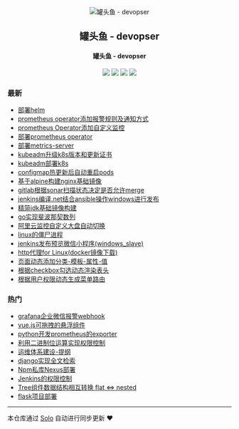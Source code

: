 <p align="center"><img alt="罐头鱼 - devopser" src="https://static.b3log.org/images/brand/solo-32.png"></p><h2 align="center">
罐头鱼 - devopser
</h2>

<h4 align="center">罐头鱼 - devopser</h4>
<p align="center"><a title="罐头鱼 - devopser" target="_blank" href="https://github.com/fish2018/solo-blog"><img src="https://img.shields.io/github/last-commit/fish2018/solo-blog.svg?style=flat-square&color=FF9900"></a>
<a title="GitHub repo size in bytes" target="_blank" href="https://github.com/fish2018/solo-blog"><img src="https://img.shields.io/github/repo-size/fish2018/solo-blog.svg?style=flat-square"></a>
<a title="Solo Version" target="_blank" href="https://github.com/b3log/solo/releases"><img src="https://img.shields.io/badge/solo-3.6.0-f1e05a.svg?style=flat-square&color=blueviolet"></a>
<a title="Hits" target="_blank" href="https://github.com/b3log/hits"><img src="https://hits.b3log.org/fish2018/solo-blog.svg"></a></p>

### 最新

* [部署helm](http://www.devopser.org/articles/2019/08/21/1566380090235.html)
* [prometheus operator添加报警规则及通知方式](http://www.devopser.org/articles/2019/08/21/1566379859249.html)
* [prometheus Operator添加自定义监控](http://www.devopser.org/articles/2019/08/21/1566379625905.html)
* [部署prometheus operator](http://www.devopser.org/articles/2019/08/21/1566379321385.html)
* [部署metrics-server](http://www.devopser.org/articles/2019/08/21/1566377840811.html)
* [kubeadm升级k8s版本和更新证书](http://www.devopser.org/articles/2019/08/21/1566377607823.html)
* [kubeadm部署k8s](http://www.devopser.org/articles/2019/08/21/1566377498876.html)
* [configmap热更新后自动重启pods](http://www.devopser.org/articles/2019/08/21/1566372571579.html)
* [基于alpine构建nginx基础镜像](http://www.devopser.org/articles/2019/08/19/1566219885524.html)
* [gitlab根据sonar扫描状态决定是否允许merge](http://www.devopser.org/articles/2019/08/06/1565067746414.html)
* [jenkins编译.net结合ansible操作windows进行发布](http://www.devopser.org/articles/2019/07/26/1564120107776.html)
* [精简jdk基础镜像构建](http://www.devopser.org/articles/2019/07/05/1562311415579.html)
* [go实现斐波那契数列](http://www.devopser.org/articles/2019/06/16/1560658242103.html)
* [阿里云监控自定义大盘自动切换](http://www.devopser.org/articles/2019/06/12/1560331622380.html)
* [linux的僵尸进程](http://www.devopser.org/articles/2019/06/04/1559617932598.html)
* [jenkins发布预览微信小程序(windows_slave)](http://www.devopser.org/articles/2019/05/31/1559285817839.html)
* [http代理for Linux(docker镜像下载)](http://www.devopser.org/articles/2019/05/07/1557236887856.html)
* [页面动态添加分类-模板-属性-值](http://www.devopser.org/articles/2019/05/02/1556764621087.html)
* [根据checkbox勾选动态渲染表头](http://www.devopser.org/articles/2019/04/29/1556527529497.html)
* [根据用户权限动态生成菜单路由](http://www.devopser.org/articles/2019/04/29/1556524856420.html)

### 热门

* [grafana企业微信报警webhook](http://www.devopser.org/articles/2019/04/24/1556064883572.html)
* [vue.js可拖拽的悬浮组件](http://www.devopser.org/articles/2019/04/26/1556265313871.html)
* [python开发prometheus的exporter](http://www.devopser.org/articles/2019/04/25/1556165075790.html)
* [利用二进制位运算实现权限控制](http://www.devopser.org/articles/2019/04/24/1556061973923.html)
* [运维体系建设-提纲](http://www.devopser.org/articles/2019/04/21/1555850522941.html)
* [django实现全文检索](http://www.devopser.org/articles/2019/04/24/1556059669181.html)
* [Npm私库Nexus部署](http://www.devopser.org/articles/2019/04/29/1556522434049.html)
* [Jenkins的权限控制](http://www.devopser.org/articles/2019/04/29/1556521657416.html)
* [Tree组件数据结构相互转换 flat <=> nested](http://www.devopser.org/articles/2019/04/29/1556524023536.html)
* [flask项目部署](http://www.devopser.org/articles/2019/04/29/1556521137375.html)



---

本仓库通过 [Solo](https://github.com/b3log/solo) 自动进行同步更新 ❤️ 